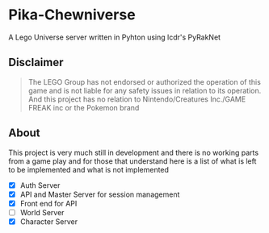 # Pika-Chewniverse
A Lego Universe server written in Pyhton using lcdr's PyRakNet

## Disclaimer
> The LEGO Group has not endorsed or authorized the operation of this game and is not liable for any safety issues in relation to its operation. And this project has no relation to Nintendo/Creatures Inc./GAME FREAK inc or the Pokemon brand


## About
This project is very much still in development and there is no working parts from a game play and for those that understand here is a list of what is left to be implemented and what is not implemented 

- [x] Auth Server
- [x] API and Master Server for session management
- [x] Front end for API
- [ ] World Server 
- [x] Character Server

